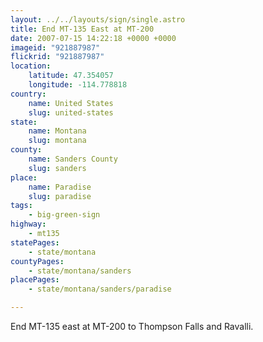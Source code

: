 ```yaml
---
layout: ../../layouts/sign/single.astro
title: End MT-135 East at MT-200
date: 2007-07-15 14:22:18 +0000 +0000
imageid: "921887987"
flickrid: "921887987"
location:
    latitude: 47.354057
    longitude: -114.778818
country:
    name: United States
    slug: united-states
state:
    name: Montana
    slug: montana
county:
    name: Sanders County
    slug: sanders
place:
    name: Paradise
    slug: paradise
tags:
    - big-green-sign
highway:
    - mt135
statePages:
    - state/montana
countyPages:
    - state/montana/sanders
placePages:
    - state/montana/sanders/paradise

---
```

End MT-135 east at MT-200 to Thompson Falls and Ravalli.
